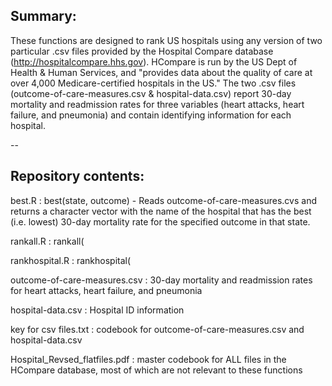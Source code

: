 ## Summary:
These functions are designed to rank US hospitals using any version of two particular .csv files provided by the Hospital Compare database (http://hospitalcompare.hhs.gov). HCompare is run by the US Dept of Health & Human Services, and "provides data about the quality of care at over 4,000 Medicare-certified hospitals in the US." The two .csv files (outcome-of-care-measures.csv & hospital-data.csv) report 30-day mortality and readmission rates for three variables (heart attacks, heart failure, and pneumonia) and contain identifying information for each hospital.

--

## Repository contents:

best.R : best(state, outcome) - Reads outcome-of-care-measures.cvs and returns a character vector with the name of the hospital that has the best (i.e. lowest) 30-day mortality rate for the specified outcome in that state.

rankall.R : rankall(

rankhospital.R : rankhospital(

outcome-of-care-measures.csv : 30-day mortality and readmission rates for heart attacks, heart failure, and pneumonia

hospital-data.csv : Hospital ID information

key for csv files.txt : codebook for outcome-of-care-measures.csv and hospital-data.csv

Hospital_Revsed_flatfiles.pdf : master codebook for ALL files in the HCompare database, most of which are not relevant to these functions
